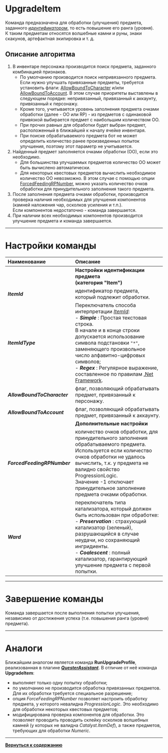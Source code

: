 # **UpgradeItem**

Команда предназначена для обработки (улучшения) предмета, заданного [*идентификатором*](#ref-ItemId), то есть повышение его ранга (уровня). <br/>
К таким предметам относятся волшебные камни и руны, знаки скакунов, артефактная экипировка и т. д.

## **Описание алгоритма**

1. В инвентаре персонажа производится поиск предмета, заданного комбинацией признаков.<br/>
   - По умолчанию производится поиск непривязанного предмета. Если нужно улучшать привязанные предметы, требуется установить флаги: [AllowBoundToCharacter](#ref-AllowBoundToCharacter) и/или [AllowBoundToAccount](#ref-AllowBoundToAccount). В этом случае приоритеты выставлены в следующем порядке: непривязанный, привязанный к аккаунту, привязанный к персонажу.
   - Кроме того, учитывается уровень заполнения предмета очками обработки (далее - ОО или RP) - из предметов с одинаковой привязкой выбирается предмет с наибольшим количеством ОО.
   - При прочих равных для обработки будет выбран предмет, расположенный в ближайшей к началу ячейке инвентаря.
   - При поиске обрабатываемого предмета бот не может определить количество ранее произведенных попыток улучшения, поэтому этот параметр не учитывается.
2. Найденный предмет заполняется очками обработки (ОО), если это необходимо.
   - Для большинства улучшаемых предметов количество ОО может быть вычислено автоматически. 
   - Для некоторых квестовых предметов вычислить необходимое количество ОО невозможно. В этом случае с помощью опции [ForcedFeedingRPNumber](#ref-ForcedFeedingRPNumber), можно указать количество очков обработки для принудительного заполнения такого предмета.
3. После заполнения предмета очками обработки, производится проверка наличия необходимых для улучшения компонентов (камней наложения чар, осколков усиления и т.п.).<br/> Если компонентов недостаточно - команда завершается.
4. При наличии всех необходимых компонентов производится улучшение предмета и команда завершается.

---

# **Настройки команды**

| **Наименование** | **Описание** 
|:-----------------|:-------------
||**Настройки идентификации предмета <br/>(категория "Item")**
|<a name ="ref-ItemId">***ItemId***</a> | идентификатор предмета, который подлежит обработки.
|<a name ="ref-ItemIdType">***ItemIdType***</a> | Переключатель способа интерпретации [*ItemId*](#ref-ItemId):<br/>- ***Simple*** : Простая текстовая строка. <br/>В начале и в конце строки допускается использование символа подстановки ``"*"``, заменяющего произвольное число алфавитно-цифровых символов;<br/>- ***Regex*** : Регулярное выражение, составленное по правилам [.Net Framework](https://docs.microsoft.com/ru-ru/dotnet/standard/base-types/regular-expressions).
|<a name ="ref-AllowBoundToCharacter">***AllowBoundToCharacter***</a> | флаг, позволяющий обрабатывать предмет, привязанный к персонажу.
|<a name ="ref-AllowBoundToAccount">***AllowBoundToAccount***</a> | флаг, позволяющий обрабатывать предмет, привязанный к аккаунту.
||**Дополнительные настройки**
|<a name ="ref-ForcedFeedingRPNumber">***ForcedFeedingRPNumber***</a> | количество очков обработки, для принудительного заполнения обрабатываемого предмета. <br/> Используется если количество очков обработки не удалось вычислить, т.к. у предмета не валидно свойство ProgressionLogic. <br/>Значение -1 отключает принудительное заполнение предмета очками обработки.
|<a name ="ref-Ward">***Ward***</a> | переключатель типа катализатора, который должен быть использован при обработке: <br/> - ***Preservation*** : страхующий катализатор (зеленый), разрушающийся в случае неудачи, но сохраняющий ингридиенты.<br/> - ***Coalescent*** : полный катализатор, гарантирующий улучшение предмета с первой попытки. 

---

# **Завершение команды**

Команда завершается после выполнения попытки улучшения, независимо от достижения успеха (т.е. повышения ранга (уровня) предмета).

---

# **Аналоги**
Ближайшим аналогом является команда **RunUpgradeProfile**, реализованная в плагине [***QuesterAssistant***](https://www.neverwinter-bot.com/forums/viewtopic.php?f=155&t=8742). В отличие от неё команда **UpgradeItem**:
- выполняет только одну попытку обработки;
- по умолчанию не производится обработка привязанных предметов. Для их обработки требуется специальное разрешение;
- опция *ForceFeedingRPNumber* позволяет настроить обработку предмета, у которого невалидна *ProgressionLogic*. Это необходимо для обработки некоторых квестовых предметов;
- модифицирована проверка компонентов для обработки. Это позволяет проводить проводить склейку осколков волшебных камней (у которых не валидна *Catalyst.ItemDef*), а также предметов, требующих для обработки *Numeric*.
---

[**Вернуться к содержанию**](/index.md)